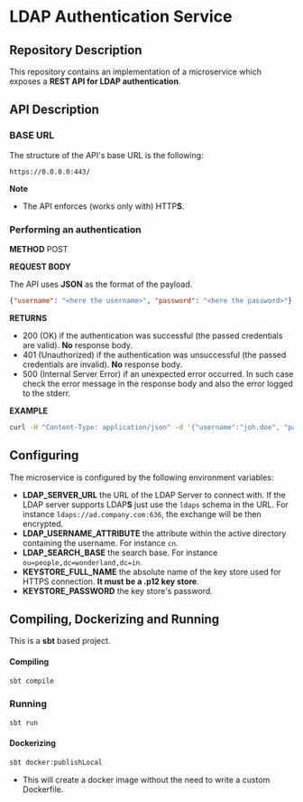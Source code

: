 # LDAP Authentication Service
## Repository Description
This repository contains an implementation of a microservice which exposes a **REST API for LDAP authentication**.

## API Description

### BASE URL

The structure of the API's base URL is the following:

```http
https://0.0.0.0:443/
```

**Note**

- The API enforces (works only with) HTTP**S**.

### Performing an authentication

**METHOD** POST

**REQUEST BODY**

The API uses **JSON** as the format of the payload.

```json
{"username": "<here the username>", "password": "<here the password>"}
```

**RETURNS**

- 200 (OK) if the authentication was successful (the passed credentials are valid). **No** response body.
- 401 (Unauthorized) if the authentication was unsuccessful (the passed credentials are invalid). **No** response body.
- 500 (Internal Server Error) if an unexpected error occurred. In such case check the error message in the response body and also the error logged to the stderr. 

**EXAMPLE**
```bash
curl -H "Content-Type: application/json" -d '{"username":"joh.doe", "password":"secret"}' https://example.com:8636/
```

## Configuring

The microservice is configured by the following environment variables:

- **LDAP_SERVER_URL** the URL of the LDAP Server to connect with. If the LDAP server supports LDAP**S** just use the `ldaps` schema in the URL. For instance `ldaps://ad.company.com:636`, the exchange will be then encrypted.
- **LDAP_USERNAME_ATTRIBUTE** the attribute within the active directory containing the username. For instance `cn`.
- **LDAP_SEARCH_BASE** the search base. For instance `ou=people,dc=wonderland,dc=in`.
- **KEYSTORE_FULL_NAME** the absolute name of the key store used for HTTPS connection. **It must be a .p12 key store**.
- **KEYSTORE_PASSWORD** the key store's password.

## Compiling, Dockerizing and Running

This is a **sbt** based project. 

#### Compiling

```powershell
sbt compile
```

### Running

```powershell
sbt run
```

#### Dockerizing 

```powershell
sbt docker:publishLocal
```

* This will create a docker image without the need to write a custom Dockerfile.

